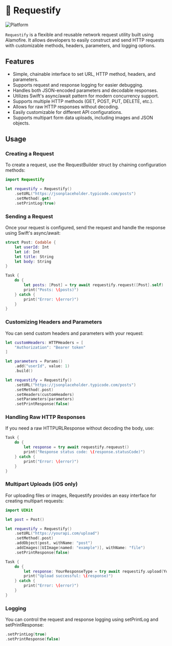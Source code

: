 # 🛜 Requestify

![Platform](https://img.shields.io/badge/platform-iOS%20%7C%20macOS%20%7C%20tvOS%20%7C%20watchOS-blue)

`Requestify` is a flexible and reusable network request utility built using Alamofire. It allows developers to easily construct and send HTTP requests with customizable methods, headers, parameters, and logging options.

## Features
- Simple, chainable interface to set URL, HTTP method, headers, and parameters.
- Supports request and response logging for easier debugging.
- Handles both JSON-encoded parameters and decodable responses.
- Utilizes Swift's async/await pattern for modern concurrency support.
- Supports multiple HTTP methods (GET, POST, PUT, DELETE, etc.).
- Allows for raw HTTP responses without decoding.
- Easily customizable for different API configurations.
- Supports multipart form data uploads, including images and JSON objects.

## Usage
### Creating a Request
To create a request, use the RequestBuilder struct by chaining configuration methods:
```swift
import Requestify

let requestify = Requestify()
    .setURL("https://jsonplaceholder.typicode.com/posts")
    .setMethod(.get)
    .setPrintLog(true)
```

### Sending a Request
Once your request is configured, send the request and handle the response using Swift's async/await:
```swift
struct Post: Codable {
    let userId: Int
    let id: Int
    let title: String
    let body: String
}

Task {
    do {
        let posts: [Post] = try await requestify.request([Post].self)
        print("Posts: \(posts)")
    } catch {
        print("Error: \(error)")
    }
}
```

### Customizing Headers and Parameters
You can send custom headers and parameters with your request:
```swift
let customHeaders: HTTPHeaders = [
    "Authorization": "Bearer token"
]

let parameters = Params()
    .add("userId", value: 1)
    .build()

let requestify = Requestify()
    .setURL("https://jsonplaceholder.typicode.com/posts")
    .setMethod(.post)
    .setHeaders(customHeaders)
    .setParameters(parameters)
    .setPrintResponse(false)
```

### Handling Raw HTTP Responses
If you need a raw HTTPURLResponse without decoding the body, use:
```swift
Task {
    do {
        let response = try await requestify.requeust()
        print("Response status code: \(response.statusCode)")
    } catch {
        print("Error: \(error)")
    }
}
```

### Multipart Uploads (iOS only)
For uploading files or images, Requestify provides an easy interface for creating multipart requests:
```swift
import UIKit

let post = Post()

let requestify = Requestify()
    .setURL("https://yourapi.com/upload")
    .setMethod(.post)
    .addObject(post, withName: "post")
    .addImages([UIImage(named: "example")], withName: "file")
    .setPrintResponse(false)

Task {
    do {
        let response: YourResponseType = try await requestify.upload(YourResponseType.self)
        print("Upload successful: \(response)")
    } catch {
        print("Error: \(error)")
    }
}
```

### Logging
You can control the request and response logging using setPrintLog and setPrintResponse:
```swift
.setPrintLog(true)
.setPrintResponse(false)
```

